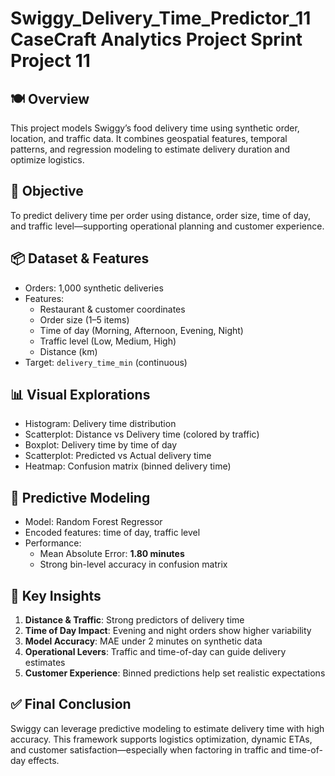 # Swiggy_Delivery_Time_Predictor_11 CaseCraft Analytics Project Sprint Project 11


## 🍽️ Overview  
This project models Swiggy’s food delivery time using synthetic order, location, and traffic data. It combines geospatial features, temporal patterns, and regression modeling to estimate delivery duration and optimize logistics.

## 🎯 Objective  
To predict delivery time per order using distance, order size, time of day, and traffic level—supporting operational planning and customer experience.

## 📦 Dataset & Features  
- Orders: 1,000 synthetic deliveries  
- Features:  
  - Restaurant & customer coordinates  
  - Order size (1–5 items)  
  - Time of day (Morning, Afternoon, Evening, Night)  
  - Traffic level (Low, Medium, High)  
  - Distance (km)  
- Target: `delivery_time_min` (continuous)

## 📊 Visual Explorations  
- Histogram: Delivery time distribution  
- Scatterplot: Distance vs Delivery time (colored by traffic)  
- Boxplot: Delivery time by time of day  
- Scatterplot: Predicted vs Actual delivery time  
- Heatmap: Confusion matrix (binned delivery time)

## 🤖 Predictive Modeling  
- Model: Random Forest Regressor  
- Encoded features: time of day, traffic level  
- Performance:  
  - Mean Absolute Error: **1.80 minutes**  
  - Strong bin-level accuracy in confusion matrix

## 🧠 Key Insights  
1. **Distance & Traffic**: Strong predictors of delivery time  
2. **Time of Day Impact**: Evening and night orders show higher variability  
3. **Model Accuracy**: MAE under 2 minutes on synthetic data  
4. **Operational Levers**: Traffic and time-of-day can guide delivery estimates  
5. **Customer Experience**: Binned predictions help set realistic expectations

## ✅ Final Conclusion  
Swiggy can leverage predictive modeling to estimate delivery time with high accuracy. This framework supports logistics optimization, dynamic ETAs, and customer satisfaction—especially when factoring in traffic and time-of-day effects.